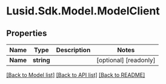 # Lusid.Sdk.Model.ModelClient

## Properties

Name | Type | Description | Notes
------------ | ------------- | ------------- | -------------
**Name** | **string** |  | [optional] [readonly] 

[[Back to Model list]](../README.md#documentation-for-models) [[Back to API list]](../README.md#documentation-for-api-endpoints) [[Back to README]](../README.md)


